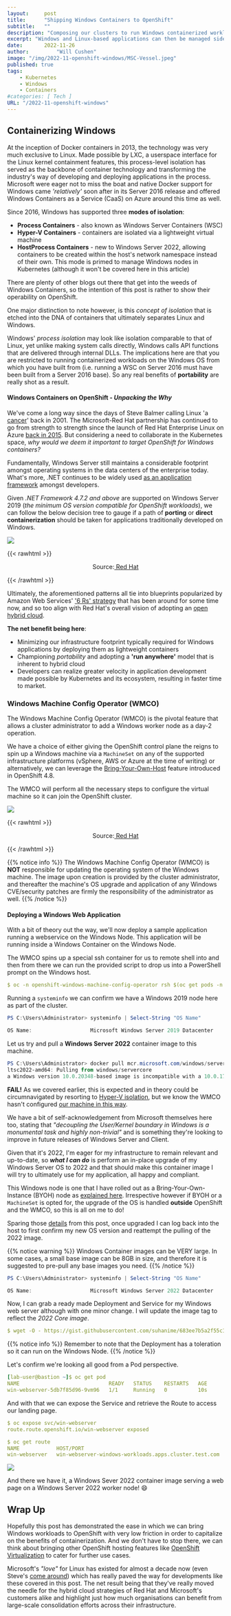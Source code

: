 ```yaml
---
layout:     post
title:      "Shipping Windows Containers to OpenShift"
subtitle:   ""
description: "Composing our clusters to run Windows containerized workloads alongside traditional Linux-based containers"
excerpt: "Windows and Linux-based applications can then be managed side-by-side in a single container orchestration platform"
date:       2022-11-26
author:         "Will Cushen"
image: "/img/2022-11-openshift-windows/MSC-Vessel.jpeg"
published: true
tags:
    - Kubernetes
    - Windows
    - Containers
#categories: [ Tech ]
URL: "/2022-11-openshift-windows"
---
```


## Containerizing Windows

At the inception of Docker containers in 2013, the technology was very much exclusive to Linux. Made possible by LXC, a userspace interface for the Linux kernel containment features, this process-level isolation has served as the backbone of container technology and transforming the industry's way of developing and deploying applications in the process. Microsoft were eager not to miss the boat and native Docker support for Windows came _'relatively'_ soon after in its Server 2016 release and offered Windows Containers as a Service (CaaS) on Azure around this time as well. 

Since 2016, Windows has supported three **modes of isolation**:

- **Process Containers** - also known as Windows Server Containers (WSC)
- **Hyper-V Containers** - containers are isolated via a lightweight virtual machine 
- **HostProcess Containers** - new to Windows Server 2022, allowing containers to be created within the host's network namespace instead of their own. This mode is primed to manage Windows nodes in Kubernetes (although it won't be covered here in this article)

There are plenty of other blogs out there that get into the weeds of Windows Containers, so the intention of this post is rather to show their operability on OpenShift. 

One major distinction to note however, is this _concept of isolation_ that is etched into the DNA of containers that ultimately separates Linux and Windows.

Windows' _process isolation_ may look like isolation comparable to that of Linux, yet unlike making system calls directly, Windows calls API functions that are delivered through internal DLLs. The implications here are that you are restricted to running containerized workloads on the Windows OS from which you have built from (i.e. running a WSC on Server 2016 must have been built from a Server 2016 base). So any real benefits of **portability** are really shot as a result. 

#### Windows Containers on OpenShift - _Unpacking the Why_

We've come a long way since the days of Steve Balmer calling Linux 'a [cancer](https://www.theregister.com/2001/06/02/ballmer_linux_is_a_cancer/)' back in 2001. The Microsoft-Red Hat partnership has continued to go from strength to strength since the launch of Red Hat Enterprise Linux on Azure [back in 2015](https://www.redhat.com/en/blog/strengthening-power-collaboration-why-red-hat-and-microsoft-are-extending-our-partnership). But considering a need to collaborate in the Kubernetes space, _why would we deem it important to target OpenShift for Windows containers?_

Fundamentally, Windows Server still maintains a considerable footprint amongst operating systems in the data centers of the enterprise today. What's more, .NET continues to be widely used [as an application framework](https://www.statista.com/statistics/1124699/worldwide-developer-survey-most-used-frameworks-web/) amongst developers. 

Given _.NET Framework 4.7.2 and above_ are supported on Windows Server 2019 (_the minimum OS version compatible for OpenShift workloads_), we can follow the below decision tree to gauge if a path of **porting** or **direct containerization** should be taken for applications traditionally developed on Windows. 

![](/img/2022-11-openshift-windows/dot-net-decision-tree.png)

{{< rawhtml >}}
<p style="text-align: center;">Source:<a href="https://cloud.redhat.com/blog/strategies-for-moving-.net-workloads-to-openshift-container-platform"> Red Hat</a></p>
{{< /rawhtml >}}

Ultimately, the aforementioned patterns all tie into blueprints popularized by Amazon Web Services' ['6 Rs' strategy](https://aws.amazon.com/blogs/enterprise-strategy/6-strategies-for-migrating-applications-to-the-cloud/) that has been around for some time now, and so too align with Red Hat's overall vision of adopting an [open hybrid cloud](https://www.redhat.com/en/topics/cloud/open-hybrid-cloud-approach).

**The net benefit being here**:

- Minimizing our infrastructure footprint typically required for Windows applications by deploying them as lightweight containers
- Championing _portability_ and adopting a **'run anywhere'** model that is inherent to hybrid cloud
- Developers can realize greater velocity in application development made possible by Kubernetes and its ecosystem, resulting in faster time to market. 

### Windows Machine Config Operator (WMCO)


The Windows Machine Config Operator (WMCO) is the pivotal feature that allows a cluster administrator to add a Windows worker node as a day-2 operation. 

We have a choice of either giving the OpenShift control plane the reigns to spin up a Windows machine via a `MachineSet` on any of the supported infrastructure platforms (vSphere, AWS or Azure at the time of writing) or alternatively, we can leverage the [Bring-Your-Own-Host](https://docs.openshift.com/container-platform/4.10/windows_containers/byoh-windows-instance.html) feature introduced in OpenShift 4.8.

The WMCO will perform all the necessary steps to configure the virtual machine so it can join the OpenShift cluster.

![](/img/2022-11-openshift-windows/wmco.png)

{{< rawhtml >}}
<p style="text-align: center;">Source:<a href="https://access.redhat.com/documentation/enus/openshift_container_platform/4.10/html/windows_container_support_for_openshift/understanding-windows-container-workloads"> Red Hat</a></p>
{{< /rawhtml >}}

{{% notice info %}}
The Windows Machine Config Operator (WMCO) is **NOT** responsible for updating the operating system of the Windows machine. The image upon creation is provided by the cluster administrator, and thereafter the machine's OS upgrade and application of any Windows CVE/security patches are firmly the responsibility of the administrator as well. 
{{% /notice %}}

####  Deploying a Windows Web Application

With a bit of theory out the way, we'll now deploy a sample application running a webservice on the Windows Node. This application will be running inside a Windows Container on the Windows Node.

The WMCO spins up a special ssh container for us to remote shell into and then from there we can run the provided script to drop us into a PowerShell prompt on the Windows host. 

```yaml
$ oc -n openshift-windows-machine-config-operator rsh $(oc get pods -n openshift-windows-machine-config-operator -l app=winc-ssh -o name)
```

Running a `systeminfo` we can confirm we have a Windows 2019 node here as part of the cluster. 

```powershell
PS C:\Users\Administrator> systeminfo | Select-String "OS Name"

OS Name:                   Microsoft Windows Server 2019 Datacenter
```

Let us try and pull a **Windows Server 2022** container image to this machine.

```powershell
PS C:\Users\Administrator> docker pull mcr.microsoft.com/windows/servercore:ltsc2022-amd64
ltsc2022-amd64: Pulling from windows/servercore
a Windows version 10.0.20348-based image is incompatible with a 10.0.17763 host
```

**FAIL!** As we covered earlier, this is expected and in theory could be circumnavigated by resorting to [Hyper-V isolation](https://learn.microsoft.com/en-us/virtualization/windowscontainers/deploy-containers/version-compatibility?tabs=windows-server-2022%2Cwindows-11), but we know the WMCO hasn't configured [our machine in this way](https://docs.openshift.com/container-platform/4.10/windows_containers/understanding-windows-container-workloads.html). 

We have a bit of self-acknowledgement from Microsoft themselves here too, stating that _"decoupling the User/Kernel boundary in Windows is a monumental task and highly non-trivial"_ and is something they're looking to improve in future releases of Windows Server and Client.

Given that it's 2022, I'm eager for my infrastructure to remain relevant and up-to-date, so _**what I can do**_ is perform an in-place upgrade of my Windows Server OS to 2022 and that should make this container image I will try to ultimately use for my application, all happy and compliant.

This Windows node is one that I have rolled out as a Bring-Your-Own-Instance (BYOH) node as [explained here](https://docs.openshift.com/container-platform/4.10/windows_containers/byoh-windows-instance.html). Irrespective however if BYOH or a `MachineSet` is opted for, the upgrade of the OS is handled **outside** OpenShift and the WMCO, so this is all on me to do!

Sparing those [details](https://learn.microsoft.com/en-us/windows-server/get-started/perform-in-place-upgrade) from this post, once upgraded I can log back into the host to first confirm my new OS version and reattempt the pulling of the 2022 image. 

{{% notice warning %}}
Windows Container images can be VERY large. In some cases, a small base image can be 8GB in size, and therefore it is suggested to pre-pull any base images you need. 
{{% /notice %}}

```powershell
PS C:\Users\Administrator> systeminfo | Select-String "OS Name"

OS Name:                   Microsoft Windows Server 2022 Datacenter
```

Now, I can grab a ready made Deployment and Service for my Windows web server although with one minor change. I will update the image tag to reflect the _2022 Core image_. 

```yaml
$ wget -O - https://gist.githubusercontent.com/suhanime/683ee7b5a2f55c11e3a26a4223170582/raw/d893db98944bf615fccfe73e6e4fb19549a362a5/WinWebServer.yaml | sed -e 's/ltsc2019/ltsc2022/g' | oc apply -f -
```

{{% notice info %}}
Remember to note that the Deployment has a toleration so it can run on the Windows Node.
{{% /notice %}}

Let's confirm we're looking all good from a Pod perspective.

```yaml 
[lab-user@bastion ~]$ oc get pod
NAME                             READY   STATUS    RESTARTS   AGE
win-webserver-5db7f85d96-9vm96   1/1     Running   0          10s
```
And with that we can expose the Service and retrieve the Route to access our landing page. 

```yaml
$ oc expose svc/win-webserver
route.route.openshift.io/win-webserver exposed

$ oc get route
NAME            HOST/PORT                                               PATH   SERVICES        PORT   TERMINATION   WILDCARD
win-webserver   win-webserver-windows-workloads.apps.cluster.test.com          win-webserver   80                   None
```
![](/img/2022-11-openshift-windows/webserver-page.png)

And there we have it, a Windows Sever 2022 container image serving a web page on a Windows Server 2022 worker node! :smile:

## Wrap Up

Hopefully this post has demonstrated the ease in which we can bring Windows workloads to OpenShift with very low friction in order to capitalize on the benefits of containerization. And we don't have to stop there, we can think about bringing other OpenShift hosting features like [OpenShift Virtualization](https://www.redhat.com/en/technologies/cloud-computing/openshift/virtualization) to cater for further use cases.

Microsoft's _"love"_ for Linux has existed for almost a decade now (even Steve's [come around](https://www.zdnet.com/article/ballmer-i-may-have-called-linux-a-cancer-but-now-i-love-it/)) which has really paved the way for developments like these covered in this post. The net result being that they've really moved the needle for the hybrid cloud strategies of Red Hat and Microsoft's customers alike and highlight just how much organisations can benefit from large-scale consolidation efforts across their infrastructure.